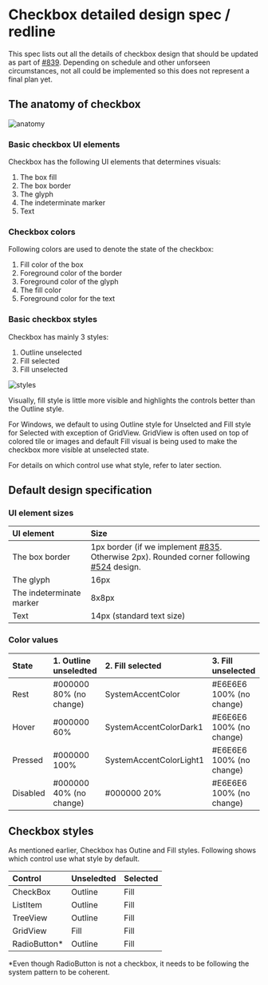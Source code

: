 # Checkbox detailed design spec / redline
This spec lists out all the details of checkbox design that should be updated as part of [#839](https://github.com/microsoft/microsoft-ui-xaml/issues/839). Depending on schedule and other unforseen circumstances, not all could be implemented so this does not represent a final plan yet.

## The anatomy of checkbox
![anatomy](https://github.com/microsoft/microsoft-ui-xaml-specs/blob/user/chigy/ControlUpdates/active/ControlUpdates/DetailedDesignSpec/Images/Anatomy2.png)
### Basic checkbox UI elements
Checkbox has the following UI elements that determines visuals:
1. The box fill
2. The box border
3. The glyph
4. The indeterminate marker
5. Text

### Checkbox colors
Following colors are used to denote the state of the checkbox:
1. Fill color of the box
2. Foreground color of the border
3. Foreground color of the glyph
4. The fill color
5. Foreground color for the text

### Basic checkbox styles
Checkbox has mainly 3 styles:
1. Outline unselected
2. Fill selected
3. Fill unselected

![styles](https://github.com/microsoft/microsoft-ui-xaml-specs/blob/user/chigy/ControlUpdates/active/ControlUpdates/DetailedDesignSpec/Images/BaseDesign2.png)

Visually, fill style is little more visible and highlights the controls better than the Outline style.

For Windows, we default to using Outline style for Unselcted and Fill style for Selected with exception of GridView.
GridView is often used on top of colored tile or images and default Fill visual is being used to make the checkbox more visible at unselected state.

For details on which control use what style, refer to later section.

## Default design specification
### UI element sizes

| UI element | Size | 
| :---------- | :------- |
| The box border | 1px border (if we implement [#835](https://github.com/microsoft/microsoft-ui-xaml/issues/835). Otherwise 2px). Rounded corner following [#524](https://github.com/microsoft/microsoft-ui-xaml/issues/524) design.|
| The glyph | 16px |
| The indeterminate marker | 8x8px |
| Text | 14px (standard text size) |

### Color values

| State | 1. Outline unseledted | 2. Fill selected | 3. Fill unselected |
| :---------- | :------- | :------- | :------- |
| Rest | #000000 80% (no change) | SystemAccentColor | #E6E6E6 100% (no change)  |
| Hover | #000000 60% | SystemAccentColorDark1 | #E6E6E6 100% (no change) |
| Pressed | #000000 100% | SystemAccentColorLight1 | #E6E6E6 100% (no change) |
| Disabled | #000000 40% (no change) | #000000 20% | #E6E6E6 100% (no change) |

## Checkbox styles
As mentioned earlier, Checkbox has Outine and Fill styles. Following shows which control use what style by default.

| Control | Unseledted | Selected |
| :---------- | :------- | :------- |
| CheckBox | Outline | Fill |
| ListItem | Outline | Fill |
| TreeView | Outline | Fill |
| GridView | Fill | Fill |
| RadioButton* | Outline | Fill |

*Even though RadioButton is not a checkbox, it needs to be following the system pattern to be coherent.

